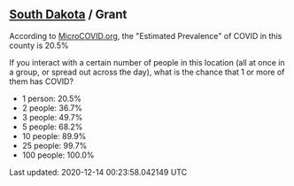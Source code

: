 
## [South Dakota](/united-states/south-dakota) / Grant

According to [MicroCOVID.org](http://microcovid.org),
the "Estimated Prevalence" of COVID in this county is 20.5%

If you interact with a certain number of people in this location
(all at once in a group, or spread out across the day), what is the chance that
1 or more of them has COVID?

- 1 person: 20.5%
- 2 people: 36.7%
- 3 people: 49.7%
- 5 people: 68.2%
- 10 people: 89.9%
- 25 people: 99.7%
- 100 people: 100.0%

Last updated: 2020-12-14 00:23:58.042149 UTC
